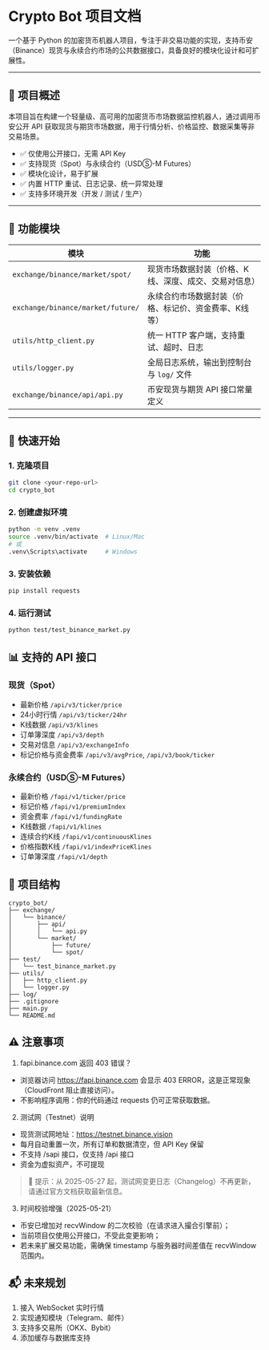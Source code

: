 # Crypto Bot 项目文档

一个基于 Python 的加密货币机器人项目，专注于非交易功能的实现，支持币安（Binance）现货与永续合约市场的公共数据接口，具备良好的模块化设计和可扩展性。

---

## 📌 项目概述

本项目旨在构建一个轻量级、高可用的加密货币市场数据监控机器人，通过调用币安公开 API 获取现货与期货市场数据，用于行情分析、价格监控、数据采集等非交易场景。

- ✅ 仅使用公开接口，无需 API Key
- ✅ 支持现货（Spot）与永续合约（USDⓈ-M Futures）
- ✅ 模块化设计，易于扩展
- ✅ 内置 HTTP 重试、日志记录、统一异常处理
- ✅ 支持多环境开发（开发 / 测试 / 生产）

---

## 🧩 功能模块

| 模块 | 功能 |
|------|------|
| `exchange/binance/market/spot/` | 现货市场数据封装（价格、K线、深度、成交、交易对信息） |
| `exchange/binance/market/future/` | 永续合约市场数据封装（价格、标记价、资金费率、K线等） |
| `utils/http_client.py` | 统一 HTTP 客户端，支持重试、超时、日志 |
| `utils/logger.py` | 全局日志系统，输出到控制台与 `log/` 文件 |
| `exchange/binance/api/api.py` | 币安现货与期货 API 接口常量定义 |

---

## 🚀 快速开始

### 1. 克隆项目
```bash
git clone <your-repo-url>
cd crypto_bot
```

### 2. 创建虚拟环境
```bash
python -m venv .venv
source .venv/bin/activate  # Linux/Mac
# 或
.venv\Scripts\activate     # Windows
```

### 3. 安装依赖
```bash
pip install requests
```

### 4. 运行测试
```bash
python test/test_binance_market.py
```


## 📊 支持的 API 接口
### 现货（Spot）
- 最新价格 `/api/v3/ticker/price`
- 24小时行情 `/api/v3/ticker/24hr`
- K线数据 `/api/v3/klines`
- 订单簿深度 `/api/v3/depth`
- 交易对信息 `/api/v3/exchangeInfo`
- 标记价格与资金费率 `/api/v3/avgPrice`, `/api/v3/book/ticker`

### 永续合约（USDⓈ-M Futures）
- 最新价格 `/fapi/v1/ticker/price`
- 标记价格 `/fapi/v1/premiumIndex`
- 资金费率 `/fapi/v1/fundingRate`
- K线数据 `/fapi/v1/klines`
- 连续合约K线 `/fapi/v1/continuousKlines`
- 价格指数K线 `/fapi/v1/indexPriceKlines`
- 订单簿深度 `/fapi/v1/depth`

## 📁 项目结构
```
crypto_bot/
├── exchange/
│   └── binance/
│       ├── api/
│       │   └── api.py
│       └── market/
│           ├── future/
│           └── spot/
├── test/
│   └── test_binance_market.py
├── utils/
│   ├── http_client.py
│   └── logger.py
├── log/
├── .gitignore
├── main.py
└── README.md
```

## ⚠️ 注意事项
1. fapi.binance.com 返回 403 错误？
- 浏览器访问 https://fapi.binance.com 会显示 403 ERROR，这是正常现象（CloudFront 阻止直接访问）。
- 不影响程序调用：你的代码通过 requests 仍可正常获取数据。

2. 测试网（Testnet）说明
- 现货测试网地址：https://testnet.binance.vision
- 每月自动重置一次，所有订单和数据清空，但 API Key 保留
- 不支持 /sapi 接口，仅支持 /api 接口
- 资金为虚拟资产，不可提现
> 🔔 提示：从 2025-05-27 起，测试网变更日志（Changelog）不再更新，请通过官方文档获取最新信息。 

3. 时间校验增强（2025-05-21）
- 币安已增加对 recvWindow 的二次校验（在请求进入撮合引擎前）；
- 当前项目仅使用公开接口，不受此变更影响；
- 若未来扩展交易功能，需确保 timestamp 与服务器时间差值在 recvWindow 范围内。


## 📬 未来规划
1. 接入 WebSocket 实时行情
2. 实现通知模块（Telegram、邮件）
3. 支持多交易所（OKX、Bybit）
4. 添加缓存与数据库支持

